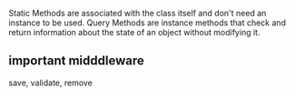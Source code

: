 Static Methods are associated with the class itself and don't need an instance to be used.
Query Methods are instance methods that check and return information about the state of an object without modifying it.

## important midddleware

save, validate, remove
